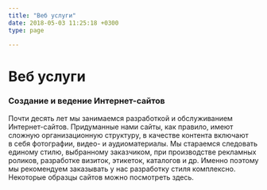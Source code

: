 ```yaml
---
title: "Веб услуги"
date: 2018-05-03 11:25:18 +0300
type: page

---
```

# Веб услуги
### Создание и&nbsp;ведение <nobr>Интернет-сайтов</nobr>

Почти десять лет мы&nbsp;занимаемся разработкой и&nbsp;обслуживанием <nobr>Интернет-сайтов</nobr>. Придуманные нами сайты, как правило, имеют сложную организационную структуру, в&nbsp;качестве контента включают в&nbsp;себя фотографии, видео- и&nbsp;аудиоматериалы. Мы&nbsp;стараемся следовать единому стилю, выбранному заказчиком, при производстве рекламных роликов, разработке визиток, этикеток, каталогов и&nbsp;др. Именно поэтому мы&nbsp;рекомендуем заказывать у&nbsp;нас разработку стиля комплексно. Некоторые образцы сайтов можно посмотреть здесь.
